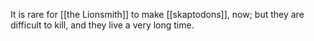 It is rare for [[the Lionsmith]] to make [[skaptodons]], now; but they are difficult to kill, and they live a very long time.